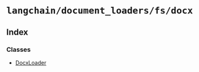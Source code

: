 `langchain/document_loaders/fs/docx`
====================================

Index[​](#index "Direct link to Index")
---------------------------------------

### Classes[​](#classes "Direct link to Classes")

*   [DocxLoader](/docs/api/document_loaders_fs_docx/classes/DocxLoader)